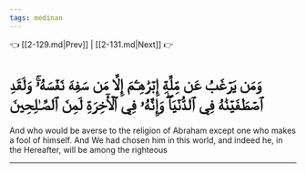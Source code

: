 ```yaml
---
tags: medinan
---
```


👈 [[2-129.md|Prev]] | [[2-131.md|Next]] 👉

# وَمَن يَرۡغَبُ عَن مِّلَّةِ إِبۡرَٰهِـۧمَ إِلَّا مَن سَفِهَ نَفۡسَهُۥۚ وَلَقَدِ ٱصۡطَفَيۡنَٰهُ فِي ٱلدُّنۡيَاۖ وَإِنَّهُۥ فِي ٱلۡأٓخِرَةِ لَمِنَ ٱلصَّـٰلِحِينَ

And who would be averse to the religion of Abraham except one who makes a fool of himself. And We had chosen him in this world, and indeed he, in the Hereafter, will be among the righteous

---

